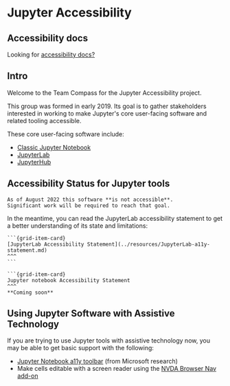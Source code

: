 # Jupyter Accessibility

## Accessibility docs

Looking for [accessibility docs?](https://jupyter-accessibility.readthedocs.io/en/latest/accessibility-docs)

## Intro

Welcome to the Team Compass for the Jupyter Accessibility project.

This group was formed in early 2019.
Its goal is to gather stakeholders interested in working to make Jupyter's
core user-facing software and related tooling accessible.

These core user-facing software include:

- [Classic Jupyter Notebook](https://github.com/jupyter/notebook)
- [JupyterLab](https://github.com/jupyterlab/jupyterlab)
- [JupyterHub](https://github.com/jupyterhub/jupyterhub)

## Accessibility Status for Jupyter tools

```{warning}
As of August 2022 this software **is not accessible**.
Significant work will be required to reach that goal.
```

In the meantime, you can read the JupyterLab accessibility statement to get a better understanding of its state and limitations:

````{grid}
```{grid-item-card}
[JupyterLab Accessibility Statement](../resources/JupyterLab-a11y-statement.md)
^^^
```

```{grid-item-card}
Jupyter notebook Accessibility Statement
^^^
**Coming soon**
````

## Using Jupyter Software with Assistive Technology

If you are trying to use Jupyter tools with assistive technology now, you may be able to get basic support with the following:

- [Jupyter Notebook a11y toolbar](https://github.com/uclixnjupyternbaccessibility/jupyter_contrib_nbextensions/tree/master/src/jupyter_contrib_nbextensions/nbextensions/accessibility_toolbar) (from Microsoft research)
- Make cells editable with a screen reader using the [NVDA Browser Nav add-on](https://addons.nvda-project.org/addons/browsernav.en.html#:~:text=BrowserNav%20addon%20for%20NVDA,comments%20or%20malformed%20HTML%20tables.”)
